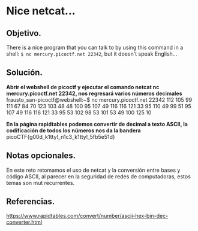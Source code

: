 # Nice netcat...

## Objetivo.

There is a nice program that you can talk to by using this command in a shell: `$ nc mercury.picoctf.net 22342`, but it doesn't speak English...

## Solución.

**Abrir el webshell de picoctf y ejecutar el comando netcat nc mercury.picoctf.net 22342, nos regresará varios números decimales**
frausto_san-picoctf@webshell:~$ nc mercury.picoctf.net 22342
112 
105 
99 
111 
67 
84 
70 
123 
103 
48 
48 
100 
95 
107 
49 
116 
116 
121 
33 
95 
110 
49 
99 
51 
95 
107 
49 
116 
116 
121 
33 
95 
53 
102 
98 
53 
101 
53 
49 
100 
125 
10 

**En la página rapidtables podemos convertir de decimal a texto ASCII, la codificación de todos los números nos da la bandera**
picoCTF{g00d_k1tty!_n1c3_k1tty!_5fb5e51d}

## Notas opcionales.

En este reto retomamos el uso de netcat y la conversión entre bases y código ASCII, al parecer en la seguridad de redes de computadoras, estos temas son mut recurrentes.

## Referencias.

https://www.rapidtables.com/convert/number/ascii-hex-bin-dec-converter.html